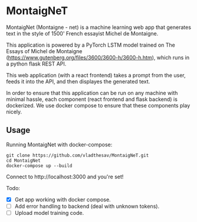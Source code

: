 # MontaigNeT
MontaigNet (Montaigne - net) is a machine learning web app that generates text in the style of 1500' French essayist Michel de Montaigne.

This application is powered by a PyTorch LSTM model trained on The Essays of Michel de Montaigne (https://www.gutenberg.org/files/3600/3600-h/3600-h.htm), which runs in a python flask REST API.

This web application (with a react frontend) takes a prompt from the user, feeds it into the API, and then displayes the generated text.

In order to ensure that this application can be run on any machine with minimal hassle, each component (react frontend and flask backend) is dockerized. We use docker compose to ensure that these components play nicely.

## Usage

Running MontaigNet with docker-compose:

    git clone https://github.com/vladthesav/MontaigNeT.git
    cd MontaigNet
    docker-compose up --build
    
    
Connect to http://localhost:3000 and you're set!


Todo:
- [X] Get app working with docker compose.
- [ ] Add error handling to backend (deal with unknown tokens).
- [ ] Upload model training code. 
